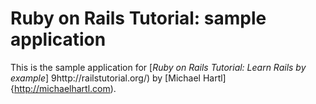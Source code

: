 # Ruby on Rails Tutorial: sample application

This is the sample application for 
[*Ruby on Rails Tutorial: Learn Rails by example*] 9http://railstutorial.org/)
by [Michael Hartl] {http://michaelhartl.com).